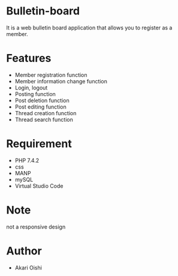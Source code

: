 # Bulletin-board
It is a web bulletin board application that allows you to register as a member.

# Features
* Member registration function
* Member information change function
* Login, logout
* Posting function
* Post deletion function
* Post editing function
* Thread creation function
* Thread search function

# Requirement

* PHP 7.4.2
* css
* MANP
* mySQL
* Virtual Studio Code

# Note

not a responsive design

# Author

* Akari Oishi
